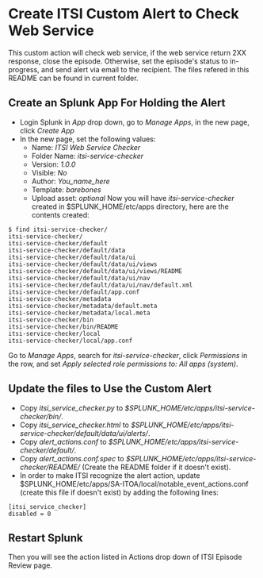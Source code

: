 # Create ITSI Custom Alert to Check Web Service
This custom action will check web service, if the web service return 2XX response, close the episode. Otherwise, set the episode's status to in-progress, and send alert via email to the recipient. The files refered in this README can be found in current folder.
## Create an Splunk App For Holding the Alert
* Login Splunk in *App* drop down, go to *Manage Apps*, in the new page, click *Create App*
* In the new page, set the following values:
  - Name: *ITSI Web Service Checker*
  - Folder Name: *itsi-service-checker*
  - Version: *1.0.0*
  - Visible: *No*
  - Author: *You_name_here*
  - Template: *barebones*
  - Upload asset: *optional*
Now you will have *itsi-service-checker* created in $SPLUNK_HOME/etc/apps directory, here are the contents created:
```
$ find itsi-service-checker/
itsi-service-checker/
itsi-service-checker/default
itsi-service-checker/default/data
itsi-service-checker/default/data/ui
itsi-service-checker/default/data/ui/views
itsi-service-checker/default/data/ui/views/README
itsi-service-checker/default/data/ui/nav
itsi-service-checker/default/data/ui/nav/default.xml
itsi-service-checker/default/app.conf
itsi-service-checker/metadata
itsi-service-checker/metadata/default.meta
itsi-service-checker/metadata/local.meta
itsi-service-checker/bin
itsi-service-checker/bin/README
itsi-service-checker/local
itsi-service-checker/local/app.conf
```
Go to *Manage Apps*, search for *itsi-service-checker*, click *Permissions* in the row, and set *Apply selected role permissions to:* *All apps (system)*. 
## Update the files to Use the Custom Alert
- Copy *itsi_service_checker.py* to *$SPLUNK_HOME/etc/apps/itsi-service-checker/bin/*.
- Copy *itsi_service_checker.html* to *$SPLUNK_HOME/etc/apps/itsi-service-checker/default/data/ui/alerts/*.
- Copy *alert_actions.conf* to *$SPLUNK_HOME/etc/apps/itsi-service-checker/default/*.
- Copy *alert_actions.conf.spec* to *$SPLUNK_HOME/etc/apps/itsi-service-checker/README/* (Create the README folder if it doesn't exist).
- In order to make ITSI recognize the alert action, update $SPLUNK_HOME/etc/apps/SA-ITOA/local/notable_event_actions.conf (create this file if doesn't exist) by adding the following lines:
```
[itsi_service_checker]
disabled = 0
```
## Restart Splunk
Then you will see the action listed in Actions drop down of ITSI Episode Review page.
